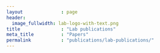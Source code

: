 ```yaml
---
layout              : page
header:
  image_fullwidth: lab-logo-with-text.png
title               : "Lab publications"
meta_title          : "Papers"
permalink           : "publications/lab-publications/"
---
```


